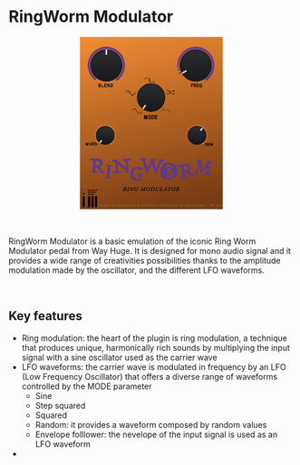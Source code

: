 # RingWorm Modulator


<p align="center">
    <img src="images/interface.png" alt="alt text" width="50%" height="50%">
</p>

<br>
<p> 
    RingWorm Modulator is a basic emulation of the iconic Ring Worm Modulator pedal from Way Huge. It is designed for mono audio signal and it provides a wide range of creativities possibilities thanks to the amplitude modulation made by the oscillator, and the different LFO waveforms. 
</p>

<br>

## Key features

<ul>
  <li>Ring modulation: the heart of the plugin is ring modulation, a technique that produces unique, harmonically rich sounds by multiplying the input signal with a sine oscillator used as the carrier wave </li>
  <li>LFO waveforms: the carrier wave is modulated in frequency by an LFO (Low Frequency Oscillator) that offers a diverse range of waveforms controlled by the MODE parameter
      <ul>
          <li>Sine</li>
          <li>Step squared</li>
          <li>Squared</li>
          <li>Random: it provides a waveform composed by random values</li>
          <li>Envelope folllower: the nevelope of the input signal is used as an LFO waveform</li>
      </ul>
  </li>
  <li></li>
</ul> 
